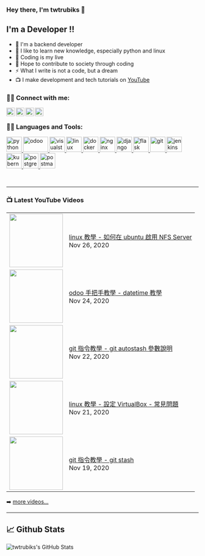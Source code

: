 ### Hey there, I'm twtrubiks 👋

## I'm a Developer !!

- 🔭 I'm a backend developer
- 🌱 I like to learn new knowledge, especially python and linux
- 👯 Coding is my live
- 🥅 Hope to contribute to society through coding
- ⚡  What I write is not a code, but a dream
- 📺 I make development and tech tutorials on [YouTube](https://www.youtube.com/user/blue524326)

### 🙋‍♂️ Connect with me:

[<img align="left" alt="twtrubiks | YouTube" width="22px" src="https://cdn.jsdelivr.net/npm/simple-icons@v3/icons/youtube.svg" />][youtube]
[<img align="left" alt="twtrubiks | Facebook" width="22px" src="https://cdn.jsdelivr.net/npm/simple-icons@v3/icons/facebook.svg" />][facebook]
[<img align="left" alt="twtrubiks | LinkedIn" width="22px" src="https://cdn.jsdelivr.net/npm/simple-icons@v3/icons/linkedin.svg" />][linkedin]
[<img align="left" alt="twtrubiks | Gmail" width="22px" src="https://cdn.jsdelivr.net/npm/simple-icons@v3/icons/gmail.svg" />][gmail]

<br />

### 👨‍💻 Languages and Tools:

<p align="left"> <a href="https://www.python.org" target="_blank"> <img src="https://devicons.github.io/devicon/devicon.git/icons/python/python-original.svg" alt="python" width="40" height="40"/> <a href="https://www.odoo.com/" target="_blank"> <img src="https://upload.wikimedia.org/wikipedia/commons/thumb/5/50/Odoo_logo.svg/320px-Odoo_logo.svg.png" alt="odoo" width="65" height="40"/> </a> <a href="https://code.visualstudio.com/" target="_blank"> <img src="https://upload.wikimedia.org/wikipedia/commons/thumb/9/9a/Visual_Studio_Code_1.35_icon.svg/240px-Visual_Studio_Code_1.35_icon.svg.png" alt="visualstudio" width="40" height="40"/> </a> <a href="https://www.linux.org/" target="_blank"> <img src="https://devicons.github.io/devicon/devicon.git/icons/linux/linux-original.svg" alt="linux" width="40" height="40"/> <a href="https://www.docker.com/" target="_blank"> <img src="https://devicons.github.io/devicon/devicon.git/icons/docker/docker-original-wordmark.svg" alt="docker" width="40" height="40"/> </a> </a> <a href="https://www.nginx.com" target="_blank"> <img src="https://devicons.github.io/devicon/devicon.git/icons/nginx/nginx-original.svg" alt="nginx" width="40" height="40"/> </a> </a> <a href="https://www.djangoproject.com/" target="_blank"> <img src="https://devicons.github.io/devicon/devicon.git/icons/django/django-original.svg" alt="django" width="40" height="40"/> </a> <a href="https://flask.palletsprojects.com/" target="_blank"> <img src="https://www.vectorlogo.zone/logos/pocoo_flask/pocoo_flask-icon.svg" alt="flask" width="40" height="40"/> </a> <a href="https://git-scm.com/" target="_blank"> <img src="https://www.vectorlogo.zone/logos/git-scm/git-scm-icon.svg" alt="git" width="40" height="40"/> </a> <a href="https://www.jenkins.io" target="_blank"> <img src="https://www.vectorlogo.zone/logos/jenkins/jenkins-icon.svg" alt="jenkins" width="40" height="40"/> </a> <a href="https://kubernetes.io" target="_blank"> <img src="https://www.vectorlogo.zone/logos/kubernetes/kubernetes-icon.svg" alt="kubernetes" width="40" height="40"/> </a> <a href="https://www.postgresql.org" target="_blank"> <img src="https://devicons.github.io/devicon/devicon.git/icons/postgresql/postgresql-original-wordmark.svg" alt="postgresql" width="40" height="40"/> </a> <a href="https://postman.com" target="_blank"> <img src="https://www.vectorlogo.zone/logos/getpostman/getpostman-icon.svg" alt="postman" width="40" height="40"/> </a> </p>

<br />

---

### 📺 Latest YouTube Videos

<table>
    <tbody>
<!-- YOUTUBE:START --><tr><td><a href="https://www.youtube.com/watch?v=CVJpYszrvXc"><img width="140px" src="https://i.ytimg.com/vi/CVJpYszrvXc/mqdefault.jpg"></a></td>
<td><a href="https://www.youtube.com/watch?v=CVJpYszrvXc">linux 教學 - 如何在 ubuntu 啟用 NFS Server</a><br/>Nov 26, 2020</td></tr>
<tr><td><a href="https://www.youtube.com/watch?v=Ha0YNFm6KzI"><img width="140px" src="https://i.ytimg.com/vi/Ha0YNFm6KzI/mqdefault.jpg"></a></td>
<td><a href="https://www.youtube.com/watch?v=Ha0YNFm6KzI">odoo 手把手教學 -  datetime 教學</a><br/>Nov 24, 2020</td></tr>
<tr><td><a href="https://www.youtube.com/watch?v=kg2PyZr7l5k"><img width="140px" src="https://i.ytimg.com/vi/kg2PyZr7l5k/mqdefault.jpg"></a></td>
<td><a href="https://www.youtube.com/watch?v=kg2PyZr7l5k">git 指令教學 - git autostash 參數說明</a><br/>Nov 22, 2020</td></tr>
<tr><td><a href="https://www.youtube.com/watch?v=s7Pgl3kUaeY"><img width="140px" src="https://i.ytimg.com/vi/s7Pgl3kUaeY/mqdefault.jpg"></a></td>
<td><a href="https://www.youtube.com/watch?v=s7Pgl3kUaeY">linux 教學 - 設定 VirtualBox - 常見問題</a><br/>Nov 21, 2020</td></tr>
<tr><td><a href="https://www.youtube.com/watch?v=CN065MNHtMY"><img width="140px" src="https://i.ytimg.com/vi/CN065MNHtMY/mqdefault.jpg"></a></td>
<td><a href="https://www.youtube.com/watch?v=CN065MNHtMY">git 指令教學 - git stash</a><br/>Nov 19, 2020</td></tr>
<!-- YOUTUBE:END -->
    </tbody>
</table>

➡️ [more videos...](https://www.youtube.com/user/blue524326)

---

## 📈 Github Stats

<p align="left">
  <img align="left" alt="twtrubiks's GitHub Stats" src="https://github-readme-stats.vercel.app/api?username=twtrubiks&show_icons=true&hide_border=true" />
</p>

[youtube]: https://www.youtube.com/user/blue524326
[linkedin]: https://www.linkedin.com/in/twtrubiks-a09330145/
[facebook]: https://www.facebook.com/TWTRubiks
[gmail]: mailto:twtrubiks@gmail.com